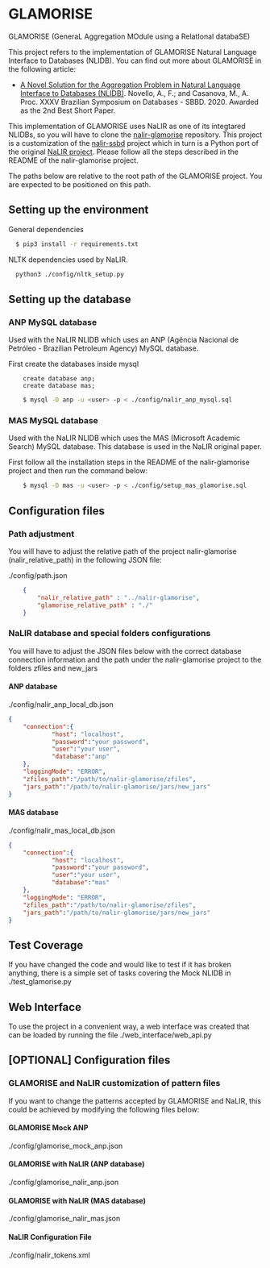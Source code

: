 # GLAMORISE
GLAMORISE (GeneraL Aggregation MOdule using a RelatIonal databaSE)  

This project refers to the implementation of GLAMORISE Natural Language Interface to Databases (NLIDB). You can find out more about GLAMORISE in the following article:

* [A Novel Solution for the Aggregation Problem in Natural Language Interface to Databases (NLIDB)](./paper/207509_1-A-Novel-Solution-for-the-Aggregation-Problem-in-Natural-Language-Interface-to-Databases-NLIDB.pdf). Novello, A., F.; and Casanova, M., A. Proc. XXXV Brazilian Symposium on Databases - SBBD. 2020. Awarded as the 2nd Best Short Paper.

This implementation of GLAMORISE uses NaLIR as one of its integtared NLIDBs, so you will have to clone the [nalir-glamorise](https://github.com/novello/nalir-glamorise) repository. This project is a customization of the [nalir-ssbd](https://github.com/pr3martins/nalir-sbbd) project which in turn is a Python port of the original [NaLIR project](https://github.com/umich-dbgroup/NaLIR). Please follow all the steps described in the README of the nalir-glamorise project.

The paths below are relative to the root path of the GLAMORISE project. You are expected to be positioned on this path.


## Setting up the environment

General dependencies 

``` bash
  $ pip3 install -r requirements.txt
```

NLTK dependencies used by NaLIR.

``` bash
  python3 ./config/nltk_setup.py
```

## Setting up the database


### ANP MySQL database

Used with the NaLIR NLIDB which uses an ANP (Agência Nacional de Petróleo - Brazilian Petroleum Agency) MySQL database.

First create the databases inside mysql

``` mysql
    create database anp;
    create database mas;
```

``` bash
    $ mysql -D anp -u <user> -p < ./config/nalir_anp_mysql.sql
```


### MAS MySQL database

Used with the NaLIR NLIDB which uses the MAS (Microsoft Academic Search) MySQL database. This database is used in the NaLIR original paper.

First follow all the installation steps in the README of the nalir-glamorise project and then run the command below:


``` bash
    $ mysql -D mas -u <user> -p < ./config/setup_mas_glamorise.sql
```


## Configuration files


### Path adjustment

You will have to adjust the relative path of the project nalir-glamorise (nalir_relative_path) in the following JSON file:

./config/path.json
``` json
    {
        "nalir_relative_path" : "../nalir-glamorise",    
        "glamorise_relative_path" : "./"
    }  
```


### NaLIR database and special folders configurations

You will have to adjust the JSON files below with the correct database connection information and the path under the nalir-glamorise project to the folders zfiles and new_jars


#### ANP database
./config/nalir_anp_local_db.json
``` json
{
    "connection":{
            "host": "localhost",
            "password":"your password",
            "user":"your user",
            "database":"anp"
    },
    "loggingMode": "ERROR",
    "zfiles_path":"/path/to/nalir-glamorise/zfiles",
    "jars_path":"/path/to/nalir-glamorise/jars/new_jars"
}
```


#### MAS database
./config/nalir_mas_local_db.json
``` json
{
    "connection":{
            "host": "localhost",
            "password":"your password",
            "user":"your user",
            "database":"mas"
    },
    "loggingMode": "ERROR",
    "zfiles_path":"/path/to/nalir-glamorise/zfiles",
    "jars_path":"/path/to/nalir-glamorise/jars/new_jars"
}
```


## Test Coverage

If you have changed the code and would like to test if it has broken anything, there is a simple set of tasks covering the Mock NLIDB in ./test_glamorise.py


## Web Interface

To use the project in a convenient way, a web interface was created that can be loaded by running the file ./web_interface/web_api.py


## [OPTIONAL] Configuration files

### GLAMORISE and NaLIR customization of pattern files

If you want to change the patterns accepted by GLAMORISE and NaLIR, this could be achieved by modifying the following files below:


#### GLAMORISE Mock ANP

./config/glamorise_mock_anp.json


#### GLAMORISE with NaLIR (ANP database)

./config/glamorise_nalir_anp.json


#### GLAMORISE with NaLIR (MAS database)

./config/glamorise_nalir_mas.json


#### NaLIR Configuration File

./config/nalir_tokens.xml



